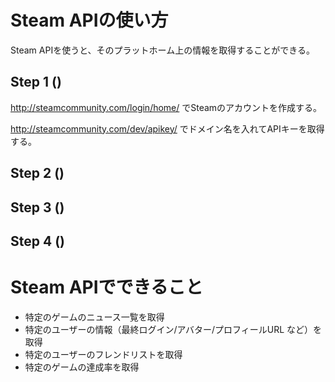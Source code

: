 # Steam APIの使い方

Steam APIを使うと、そのプラットホーム上の情報を取得することができる。

## Step 1 ()

http://steamcommunity.com/login/home/ でSteamのアカウントを作成する。

http://steamcommunity.com/dev/apikey/ でドメイン名を入れてAPIキーを取得する。

## Step 2 ()

## Step 3 ()

## Step 4 ()

# Steam APIでできること

* 特定のゲームのニュース一覧を取得
* 特定のユーザーの情報（最終ログイン/アバター/プロフィールURL など）を取得
* 特定のユーザーのフレンドリストを取得
* 特定のゲームの達成率を取得